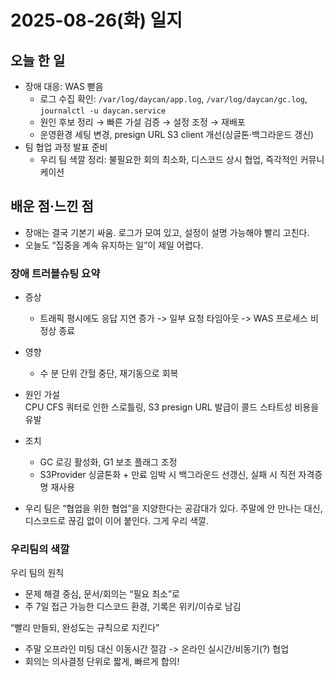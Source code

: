 # 2025-08-26(화) 일지

## 오늘 한 일
- 장애 대응: WAS 뻗음
  - 로그 수집 확인: `/var/log/daycan/app.log`, `/var/log/daycan/gc.log`, `journalctl -u daycan.service`
  - 원인 후보 정리 → 빠른 가설 검증 → 설정 조정 → 재배포
  - 운영환경 세팅 변경, presign URL S3 client 개선(싱글톤·백그라운드 갱신)
- 팀 협업 과정 발표 준비
  - 우리 팀 색깔 정리: 불필요한 회의 최소화, 디스코드 상시 협업, 즉각적인 커뮤니케이션

## 배운 점·느낀 점
- 장애는 결국 기본기 싸움. 로그가 모여 있고, 설정이 설명 가능해야 빨리 고친다.
- 오늘도 “집중을 계속 유지하는 일”이 제일 어렵다.

### 장애 트러블슈팅 요약
- 증상  
  - 트래픽 평시에도 응답 지연 증가 -> 일부 요청 타임아웃 -> WAS 프로세스 비정상 종료
- 영향  
  - 수 분 단위 간헐 중단, 재기동으로 회복
- 원인 가설  
  CPU CFS 쿼터로 인한 스로틀링, S3 presign URL 발급이 콜드 스타트성 비용을 유발
- 조치  
  - GC 로깅 활성화, G1 보조 플래그 조정  
  - S3Provider 싱글톤화 + 만료 임박 시 백그라운드 선갱신, 실패 시 직전 자격증명 재사용

- 우리 팀은 “협업을 위한 협업”을 지양한다는 공감대가 있다. 주말에 안 만나는 대신, 디스코드로 끊김 없이 이어 붙인다. 그게 우리 색깔.
  
### 우리팀의 색깔

우리 팀의 원칙

- 문제 해결 중심, 문서/회의는 “필요 최소”로
- 주 7일 접근 가능한 디스코드 환경, 기록은 위키/이슈로 남김

“빨리 만들되, 완성도는 규칙으로 지킨다”

- 주말 오프라인 미팅 대신 이동시간 절감 -> 온라인 실시간/비동기(?) 협업
- 회의는 의사결정 단위로 짧게, 빠르게 합의!
